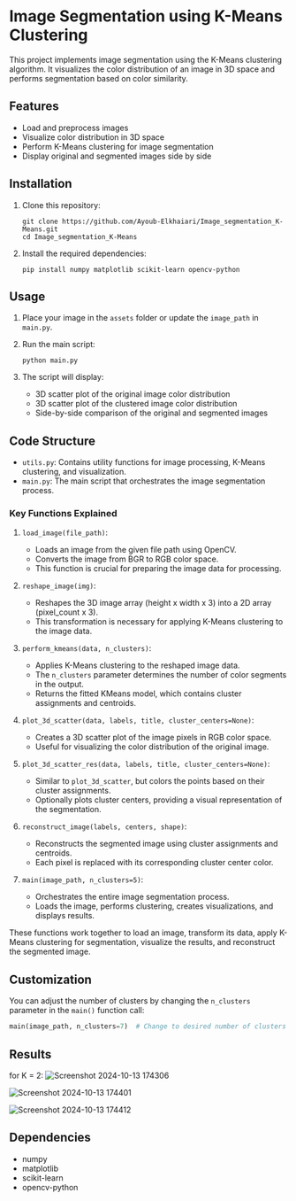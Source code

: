 # Image Segmentation using K-Means Clustering

This project implements image segmentation using the K-Means clustering algorithm. It visualizes the color distribution of an image in 3D space and performs segmentation based on color similarity.

## Features

- Load and preprocess images
- Visualize color distribution in 3D space
- Perform K-Means clustering for image segmentation
- Display original and segmented images side by side

## Installation

1. Clone this repository:
   ```
   git clone https://github.com/Ayoub-Elkhaiari/Image_segmentation_K-Means.git
   cd Image_segmentation_K-Means
   ```

2. Install the required dependencies:
   ```
   pip install numpy matplotlib scikit-learn opencv-python 
   ```

## Usage

1. Place your image in the `assets` folder or update the `image_path` in `main.py`.

2. Run the main script:
   ```
   python main.py
   ```

3. The script will display:
   - 3D scatter plot of the original image color distribution
   - 3D scatter plot of the clustered image color distribution
   - Side-by-side comparison of the original and segmented images

## Code Structure

- `utils.py`: Contains utility functions for image processing, K-Means clustering, and visualization.
- `main.py`: The main script that orchestrates the image segmentation process.

### Key Functions Explained

1. `load_image(file_path)`:
   - Loads an image from the given file path using OpenCV.
   - Converts the image from BGR to RGB color space.
   - This function is crucial for preparing the image data for processing.

2. `reshape_image(img)`:
   - Reshapes the 3D image array (height x width x 3) into a 2D array (pixel_count x 3).
   - This transformation is necessary for applying K-Means clustering to the image data.

3. `perform_kmeans(data, n_clusters)`:
   - Applies K-Means clustering to the reshaped image data.
   - The `n_clusters` parameter determines the number of color segments in the output.
   - Returns the fitted KMeans model, which contains cluster assignments and centroids.

4. `plot_3d_scatter(data, labels, title, cluster_centers=None)`:
   - Creates a 3D scatter plot of the image pixels in RGB color space.
   - Useful for visualizing the color distribution of the original image.

5. `plot_3d_scatter_res(data, labels, title, cluster_centers=None)`:
   - Similar to `plot_3d_scatter`, but colors the points based on their cluster assignments.
   - Optionally plots cluster centers, providing a visual representation of the segmentation.

6. `reconstruct_image(labels, centers, shape)`:
   - Reconstructs the segmented image using cluster assignments and centroids.
   - Each pixel is replaced with its corresponding cluster center color.

7. `main(image_path, n_clusters=5)`:
   - Orchestrates the entire image segmentation process.
   - Loads the image, performs clustering, creates visualizations, and displays results.

These functions work together to load an image, transform its data, apply K-Means clustering for segmentation, visualize the results, and reconstruct the segmented image.

## Customization

You can adjust the number of clusters by changing the `n_clusters` parameter in the `main()` function call:

```python
main(image_path, n_clusters=7)  # Change to desired number of clusters
```

## Results

for K = 2:
![Screenshot 2024-10-13 174306](https://github.com/user-attachments/assets/e4e83704-5354-434c-ae3b-c3e032f2931e)

![Screenshot 2024-10-13 174401](https://github.com/user-attachments/assets/c955a14e-42f0-4d30-af18-333394c06d5a)

![Screenshot 2024-10-13 174412](https://github.com/user-attachments/assets/982399c8-2275-4372-924f-4f441185e537)

## Dependencies

- numpy
- matplotlib
- scikit-learn
- opencv-python




